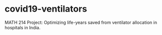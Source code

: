 # covid19-ventilators
MATH 214 Project: Optimizing life-years saved from ventilator allocation in hospitals in India.
